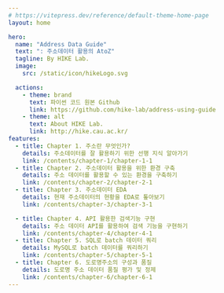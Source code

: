 ```yaml
---
# https://vitepress.dev/reference/default-theme-home-page
layout: home

hero:
  name: "Address Data Guide"
  text: ": 주소데이터 활용의 AtoZ"
  tagline: By HIKE Lab.
  image:
    src: /static/icon/hikeLogo.svg

  actions:
    - theme: brand
      text: 파이썬 코드 원본 Github
      link: https://github.com/hike-lab/address-using-guide
    - theme: alt
      text: About HIKE Lab. 
      link: http://hike.cau.ac.kr/
features:
  - title: Chapter 1. 주소란 무엇인가?
    details: 주소데이터를 잘 활용하기 위한 선행 지식 알아가기
    link: /contents/chapter-1/chapter-1-1
  - title: Chapter 2. 주소데이터 활용을 위한 환경 구축
    details: 주소 데이터를 활용할 수 있는 환경을 구축하기
    link: /contents/chapter-2/chapter-2-1
  - title: Chapter 3. 주소데이터 EDA
    details: 현재 주소데이터의 현황을 EDA로 톺아보기
    link: /contents/chapter-3/chapter-3-1

  - title: Chapter 4. API 활용한 검색기능 구현
    details: 주소 데이터 API를 활용하여 검색 기능을 구현하기
    link: /contents/chapter-4/chapter-4-1
  - title: Chapter 5. SQL로 batch 데이터 쿼리
    details: MySQL로 batch 데이터를 쿼리하기
    link: /contents/chapter-5/chapter-5-1
  - title: Chapter 6. 도로명주소의 구성과 품질
    details: 도로명 주소 데이터 품질 평가 및 정제
    link: /contents/chapter-6/chapter-6-1
---
```


